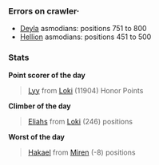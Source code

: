 ### Errors on crawler·
- [Deyla](/#/ranking/Deyla) asmodians: positions 751 to 800
- [Hellion](/#/ranking/Hellion) asmodians: positions 451 to 500


### Stats

**Point scorer of the day**
>[Lyy](/#/character/Loki/563801) from [Loki](/#/ranking/Loki)  (11904) Honor Points


**Climber of the day**
>[Eliahs](/#/character/Loki/1046107) from [Loki](/#/ranking/Loki)  (246) positions


**Worst of the day**
>[Hakael](/#/character/Miren/6690) from [Miren](/#/ranking/Miren)  (-8) positions


